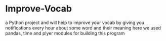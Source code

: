 # Improve-Vocab
a Python project and will help to improve your vocab by giving you notifications every hour about some word and their meaning
here we used pandas, time and plyer modules for building this program
